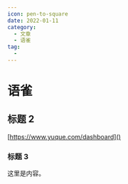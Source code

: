 ```yaml
---
icon: pen-to-square
date: 2022-01-11
category:
  - 文章
  - 语雀
tag:
  -
---
```

# 语雀

## 标题 2

[https://www.yuque.com/dashboard]()

### 标题 3

这里是内容。
